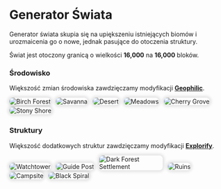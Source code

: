 <style>
img:not(.medium-zoom-image--opened):not(.navbar-link-icon) {
    max-width: 29%;
    margin: 0 8px 4px 0;
    box-shadow: 0 0 6px 4px rgba(0, 0, 0, .1);
    border-radius: 8px;
}
</style>

<!-- PAGE BEGINS HERE -->

# **Generator Świata**
Generator świata skupia się na upiększeniu istniejących biomów i urozmaicenia go o nowe, jednak pasujące do otoczenia struktury.

Świat jest otoczony granicą o wielkości **16,000** na **16,000** bloków.

### Środowisko
Większość zmian środowiska zawdzięczamy modyfikacji **[Geophilic](https://modrinth.com/datapack/geophilic)**.

![Birch Forest](assets/img/generator_1.jpeg)
![Savanna](assets/img/generator_2.jpeg)
![Desert](assets/img/generator_3.jpeg)
![Meadows](assets/img/generator_4.jpeg)
![Cherry Grove](assets/img/generator_5.jpeg)
![Stony Shore](assets/img/generator_6.jpeg)

### Struktury
Większość dodatkowych struktur zawdzięczamy modyfikacji **[Explorify](https://modrinth.com/datapack/explorify)**.

![Watchtower](https://cdn.modrinth.com/data/HSfsxuTo/images/967717efb7db9b67ac5978249d3fd5d1dbf1cabd.jpeg)
![Guide Post](https://cdn.modrinth.com/data/HSfsxuTo/images/7f442e33491c428fcc8f4f906d25943f605471c2.jpeg)
![Dark Forest Settlement](https://cdn.modrinth.com/data/HSfsxuTo/images/e803f27353f096a399acf8a2c416470e4f08e423.jpeg)
![Ruins](https://cdn.modrinth.com/data/HSfsxuTo/images/cdd23ed1412f1966d8c0c5b8545a793534015feb.jpeg)
![Campsite](https://cdn.modrinth.com/data/HSfsxuTo/images/8eedce58b5f48085e0cb091ad5358b56d9b698bf.jpeg)
![Black Spiral](https://cdn.modrinth.com/data/HSfsxuTo/images/4bdde9d88700b9fe35c30403580ad63fde3c4f43.jpeg)


